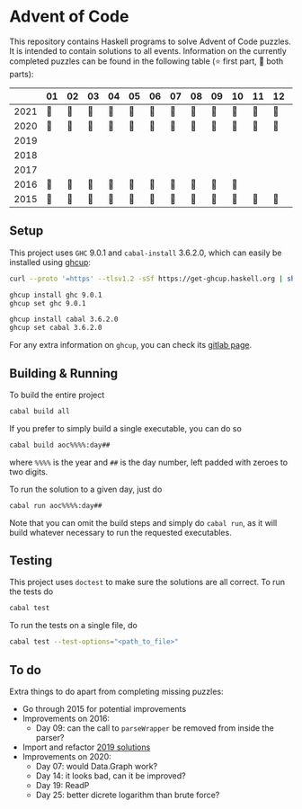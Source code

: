 # Advent of Code

This repository contains Haskell programs to solve Advent of Code puzzles. It is intended to contain solutions to all events. Information on the currently completed puzzles can be found in the following table (⭐ first part, 🌟 both parts):

|      | 01 | 02 | 03 | 04 | 05 | 06 | 07 | 08 | 09 | 10 | 11 |  12 | 13 | 14 | 15 | 16 | 17 | 18 | 19 | 20 | 21 | 22 | 23 | 24 | 25 |
|------|----|----|----|----|----|----|----|----|----|----|----|-----|----|----|----|----|----|----|----|----|----|----|----|----|----|
| 2021 | 🌟 | 🌟 | 🌟 | 🌟 | 🌟 | 🌟 | 🌟 | 🌟 | 🌟 | 🌟 | 🌟 | 🌟  |    |    |    |    |    |    |    |    |    |    |    |    |    |
| 2020 | 🌟 | 🌟 | 🌟 | 🌟 | 🌟 | 🌟 | 🌟 | 🌟 | 🌟 | 🌟 | 🌟 | 🌟 | 🌟 | 🌟 | 🌟 | 🌟 | 🌟 | 🌟 | 🌟 | 🌟 | 🌟 | 🌟 | 🌟 | 🌟 | 🌟 |
| 2019 |    |    |    |    |    |    |    |    |    |    |    |     |    |    |    |    |    |    |    |    |    |    |    |    |    |
| 2018 |    |    |    |    |    |    |    |    |    |    |    |     |    |    |    |    |    |    |    |    |    |    |    |    |    |
| 2017 |    |    |    |    |    |    |    |    |    |    |    |     |    |    |    |    |    |    |    |    |    |    |    |    |    |
| 2016 | 🌟 | 🌟 | 🌟 | 🌟 | 🌟 | 🌟 | 🌟 | 🌟 | 🌟 | 🌟 |    |     |    |    |    |    |    |    |    |    |    |    |    |    |    |
| 2015 | 🌟 | 🌟 | 🌟 | 🌟 | 🌟 | 🌟 | 🌟 | 🌟 | 🌟 | 🌟 | 🌟 | 🌟 | 🌟 | 🌟 | 🌟 | 🌟 | 🌟 | 🌟 | 🌟 | 🌟 | 🌟 | 🌟 | 🌟 | 🌟 | 🌟 |

## Setup

This project uses `GHC` 9.0.1 and `cabal-install` 3.6.2.0, which can easily be installed using [ghcup](https://www.haskell.org/ghcup/):

```sh
curl --proto '=https' --tlsv1.2 -sSf https://get-ghcup.haskell.org | sh

ghcup install ghc 9.0.1
ghcup set ghc 9.0.1

ghcup install cabal 3.6.2.0
ghcup set cabal 3.6.2.0
```

For any extra information on `ghcup`, you can check its [gitlab page](https://gitlab.haskell.org/haskell/ghcup-hs#usage).

## Building & Running

To build the entire project

```sh
cabal build all
```

If you prefer to simply build a single executable, you can do so

```sh
cabal build aoc%%%%:day##
```

where `%%%%` is the year and `##` is the day number, left padded with zeroes to two digits.

To run the solution to a given day, just do

```sh
cabal run aoc%%%%:day##
```

Note that you can omit the build steps and simply do `cabal run`, as it will build whatever necessary to run the requested executables.

## Testing

This project uses `doctest` to make sure the solutions are all correct. To run the tests do

```sh
cabal test
```

To run the tests on a single file, do

```sh
cabal test --test-options="<path_to_file>"
```

## To do

Extra things to do apart from completing missing puzzles:

* Go through 2015 for potential improvements
* Improvements on 2016:
  * Day 09: can the call to `parseWrapper` be removed from inside the parser?
* Import and refactor [2019 solutions](https://github.com/jnoliv/AOC19)
* Improvements on 2020:
  * Day 07: would Data.Graph work?
  * Day 14: it looks bad, can it be improved?
  * Day 19: ReadP
  * Day 25: better dicrete logarithm than brute force?
